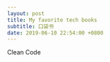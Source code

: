 ```yaml
---
layout: post
title: My favorite tech books
subtitle: 口袋书
date: 2019-06-10 22:54:00 +0800
---
```

Clean Code